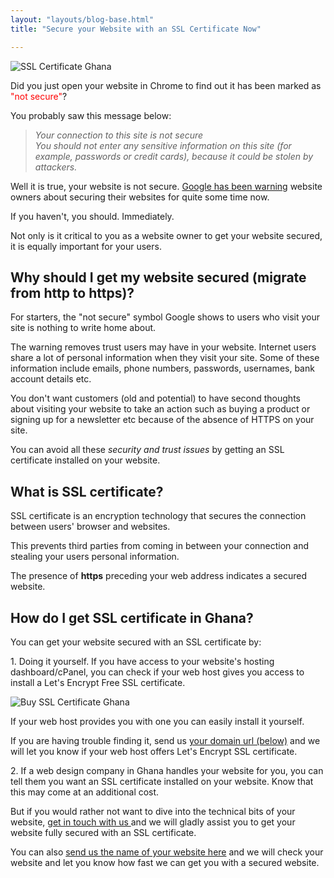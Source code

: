 ```yaml
---
layout: "layouts/blog-base.html"
title: "Secure your Website with an SSL Certificate Now"

---
```

     
   <img src= "/images/blogpics/ssl-certificate-ghana.png" alt= "SSL Certificate Ghana" class= "img-responsive center-block">
   
  <p>Did you just open your website in Chrome to find out it has been marked
        as <span style="color:red">"not secure"</span>?</p>
      <p>You probably saw this message below:</p>
      <blockquote> <em>Your connection to this site is not secure<br> You should not enter
        any sensitive information on this site (for example, passwords or credit
        cards), because it could be stolen by attackers.</em></blockquote>
      <p>Well it is true, your website is not secure.
        <a href="https://www.blog.google/products/chrome/milestone-chrome-security-marking-http-not-secure/">Google
         has been warning</a> website owners about securing their websites for quite some time now.</p>
      <p>If you haven't, you should. Immediately.</p>
      <p>Not only is it critical to you as a website owner to get your website
        secured, it is equally important for your users.</p>
      <h2>Why should I get my website secured (migrate from http to https)?</h2>
      <p>For starters, the "not secure" symbol Google shows to users who visit your site is
        nothing to write home about.</p>
      <p>The warning removes trust users may have in your website.
        Internet users share a lot of personal information when they visit your
        site. Some of these information include emails, phone numbers, passwords,
        usernames, bank account details etc.</p>
      <p>You don't want customers (old and potential) to have second thoughts about visiting your
        website to take an action such as buying a product or signing up for a newsletter etc
        because of the absence of HTTPS on your site.</p>
      <p>You can avoid all these <em>security and trust issues</em> by getting an SSL
        certificate installed on your website.</p>
      <h2>What is SSL certificate?</h2>
      <p>SSL certificate is an encryption technology that secures the connection
        between users' browser and websites.</p>
      <p>This prevents third parties from coming in between your connection and
         stealing your users personal information.</p>
      <p>The presence of <strong>https</strong> preceding your web address indicates a secured website.</p>
      <h2>How do I get SSL certificate in Ghana?</h2>
      <p>You can get your website secured with an SSL certificate by:<p>
      <p>1. Doing it yourself. If you have access to your website's hosting
        dashboard/cPanel, you can check if your web host gives you access to
        install a Let's Encrypt Free SSL certificate.</p>

  <img src= "/images/blogpics/lets-encryptssl.jpg" alt= "Buy SSL Certificate Ghana" class= "img-responsive center-block">
      <p>If your web host provides you with one you can easily install it yourself.</p>
      <p>If you are having trouble finding it, send us <a href="#get-cert">your domain url (below)</a>
        and we will let you know if your web host offers Let's Encrypt SSL certificate.</p>
      <p>2. If a web design company in Ghana handles your website for you, you can tell them
         you want an SSL certificate installed on your website. Know that this may come at an additional cost.</p>
      <p>But if you would rather not want to dive into the technical bits of your website,
        <a href= "../contact"> get in touch with us </a> and we will gladly assist you to get your website fully secured with an SSL certificate.</p>
      <p id="get-cert">You can also <a href="mailto:goldchestgh@gmail.com?subject=Get%20My%20SSL%20Certificate%20Now">send
        us the name of your website here</a> and we will check your website and
        let you know how fast we can get you with a secured website.</p>
